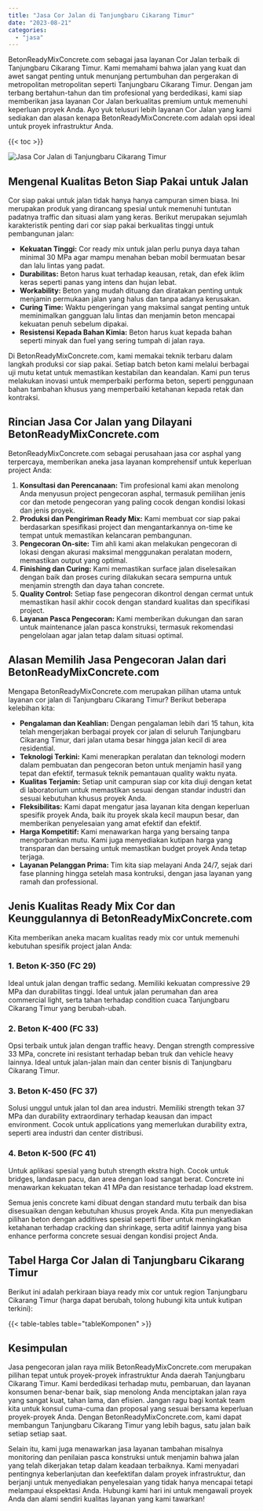 ```yaml
---
title: "Jasa Cor Jalan di Tanjungbaru Cikarang Timur"
date: "2023-08-21"
categories: 
  - "jasa"
---
```


BetonReadyMixConcrete.com sebagai jasa layanan Cor Jalan terbaik di Tanjungbaru Cikarang Timur. Kami memahami bahwa jalan yang kuat dan awet sangat penting untuk menunjang pertumbuhan dan pergerakan di metropolitan metropolitan seperti Tanjungbaru Cikarang Timur. Dengan jam terbang bertahun-tahun dan tim profesional yang berdedikasi, kami siap memberikan jasa layanan Cor Jalan berkualitas premium untuk memenuhi keperluan proyek Anda. Ayo yuk telusuri lebih layanan Cor Jalan yang kami sediakan dan alasan kenapa BetonReadyMixConcrete.com adalah opsi ideal untuk proyek infrastruktur Anda.

{{< toc >}}

![Jasa Cor Jalan di Tanjungbaru Cikarang Timur](https://betoncor8.github.io/cor/harga-beton-readymix-concrete%20(38).png)

## Mengenal Kualitas Beton Siap Pakai untuk Jalan

Cor siap pakai untuk jalan tidak hanya hanya campuran simen biasa. Ini merupakan produk yang dirancang spesial untuk memenuhi tuntutan padatnya traffic dan situasi alam yang keras. Berikut merupakan sejumlah karakteristik penting dari cor siap pakai berkualitas tinggi untuk pembangunan jalan:

- **Kekuatan Tinggi:** Cor ready mix untuk jalan perlu punya daya tahan minimal 30 MPa agar mampu menahan beban mobil bermuatan besar dan lalu lintas yang padat.
- **Durabilitas:** Beton harus kuat terhadap keausan, retak, dan efek iklim keras seperti panas yang intens dan hujan lebat.
- **Workability:** Beton yang mudah dituang dan diratakan penting untuk menjamin permukaan jalan yang halus dan tanpa adanya kerusakan.
- **Curing Time:** Waktu pengeringan yang maksimal sangat penting untuk meminimalkan gangguan lalu lintas dan menjamin beton mencapai kekuatan penuh sebelum dipakai.
- **Resistensi Kepada Bahan Kimia:** Beton harus kuat kepada bahan seperti minyak dan fuel yang sering tumpah di jalan raya.

Di BetonReadyMixConcrete.com, kami memakai teknik terbaru dalam langkah produksi cor siap pakai. Setiap batch beton kami melalui berbagai uji mutu ketat untuk memastikan kestabilan dan keandalan. Kami pun terus melakukan inovasi untuk memperbaiki performa beton, seperti penggunaan bahan tambahan khusus yang memperbaiki ketahanan kepada retak dan kontraksi.

## Rincian Jasa Cor Jalan yang Dilayani BetonReadyMixConcrete.com

BetonReadyMixConcrete.com sebagai perusahaan jasa cor asphal yang terpercaya, memberikan aneka jasa layanan komprehensif untuk keperluan project Anda:

1. **Konsultasi dan Perencanaan:** Tim profesional kami akan menolong Anda menyusun project pengecoran asphal, termasuk pemilihan jenis cor dan metode pengecoran yang paling cocok dengan kondisi lokasi dan jenis proyek.
2. **Produksi dan Pengiriman Ready Mix:** Kami membuat cor siap pakai berdasarkan spesifikasi project dan mengantarkannya on-time ke tempat untuk memastikan kelancaran pembangunan.
3. **Pengecoran On-site:** Tim ahli kami akan melakukan pengecoran di lokasi dengan akurasi maksimal menggunakan peralatan modern, memastikan output yang optimal.
4. **Finishing dan Curing:** Kami memastikan surface jalan diselesaikan dengan baik dan proses curing dilakukan secara sempurna untuk menjamin strength dan daya tahan concrete.
5. **Quality Control:** Setiap fase pengecoran dikontrol dengan cermat untuk memastikan hasil akhir cocok dengan standard kualitas dan specifikasi project.
6. **Layanan Pasca Pengecoran:** Kami memberikan dukungan dan saran untuk maintenance jalan pasca konstruksi, termasuk rekomendasi pengelolaan agar jalan tetap dalam situasi optimal.

## Alasan Memilih Jasa Pengecoran Jalan dari BetonReadyMixConcrete.com

Mengapa BetonReadyMixConcrete.com merupakan pilihan utama untuk layanan cor jalan di Tanjungbaru Cikarang Timur? Berikut beberapa kelebihan kita:

- **Pengalaman dan Keahlian:** Dengan pengalaman lebih dari 15 tahun, kita telah mengerjakan berbagai proyek cor jalan di seluruh Tanjungbaru Cikarang Timur, dari jalan utama besar hingga jalan kecil di area residential.
- **Teknologi Terkini:** Kami menerapkan peralatan dan teknologi modern dalam pembuatan dan pengecoran beton untuk menjamin hasil yang tepat dan efektif, termasuk teknik pemantauan quality waktu nyata.
- **Kualitas Terjamin:** Setiap unit campuran siap cor kita diuji dengan ketat di laboratorium untuk memastikan sesuai dengan standar industri dan sesuai kebutuhan khusus proyek Anda.
- **Fleksibilitas:** Kami dapat mengatur jasa layanan kita dengan keperluan spesifik proyek Anda, baik itu proyek skala kecil maupun besar, dan memberikan penyelesaian yang amat efektif dan efektif.
- **Harga Kompetitif:** Kami menawarkan harga yang bersaing tanpa mengorbankan mutu. Kami juga menyediakan kutipan harga yang transparan dan bersaing untuk memastikan budget proyek Anda tetap terjaga.
- **Layanan Pelanggan Prima:** Tim kita siap melayani Anda 24/7, sejak dari fase planning hingga setelah masa kontruksi, dengan jasa layanan yang ramah dan professional.

## Jenis Kualitas Ready Mix Cor dan Keunggulannya di BetonReadyMixConcrete.com

Kita memberikan aneka macam kualitas ready mix cor untuk memenuhi kebutuhan spesifik project jalan Anda:

### 1\. Beton K-350 (FC 29)

Ideal untuk jalan dengan traffic sedang. Memiliki kekuatan compressive 29 MPa dan durabilitas tinggi. Ideal untuk jalan perumahan dan area commercial light, serta tahan terhadap condition cuaca Tanjungbaru Cikarang Timur yang berubah-ubah.

### 2\. Beton K-400 (FC 33)

Opsi terbaik untuk jalan dengan traffic heavy. Dengan strength compressive 33 MPa, concrete ini resistant terhadap beban truk dan vehicle heavy lainnya. Ideal untuk jalan-jalan main dan center bisnis di Tanjungbaru Cikarang Timur.

### 3\. Beton K-450 (FC 37)

Solusi unggul untuk jalan tol dan area industri. Memiliki strength tekan 37 MPa dan durability extraordinary terhadap keausan dan impact environment. Cocok untuk applications yang memerlukan durability extra, seperti area industri dan center distribusi.

### 4\. Beton K-500 (FC 41)

Untuk aplikasi spesial yang butuh strength ekstra high. Cocok untuk bridges, landasan pacu, dan area dengan load sangat berat. Concrete ini menawarkan kekuatan tekan 41 MPa dan resistance terhadap load ekstrem.

Semua jenis concrete kami dibuat dengan standard mutu terbaik dan bisa disesuaikan dengan kebutuhan khusus proyek Anda. Kita pun menyediakan pilihan beton dengan additives spesial seperti fiber untuk meningkatkan ketahanan terhadap cracking dan shrinkage, serta aditif lainnya yang bisa enhance performa concrete sesuai dengan kondisi project Anda.

## Tabel Harga Cor Jalan di Tanjungbaru Cikarang Timur

Berikut ini adalah perkiraan biaya ready mix cor untuk region Tanjungbaru Cikarang Timur (harga dapat berubah, tolong hubungi kita untuk kutipan terkini):

{{< table-tables table="tableKomponen" >}}

## Kesimpulan

Jasa pengecoran jalan raya milik BetonReadyMixConcrete.com merupakan pilihan tepat untuk proyek-proyek infrastruktur Anda daerah Tanjungbaru Cikarang Timur. Kami berdedikasi terhadap mutu, pembaruan, dan layanan konsumen benar-benar baik, siap menolong Anda menciptakan jalan raya yang sangat kuat, tahan lama, dan efisien. Jangan ragu bagi kontak team kita untuk konsul cuma-cuma dan proposal yang sesuai bersama keperluan proyek-proyek Anda. Dengan BetonReadyMixConcrete.com, kami dapat membangun Tanjungbaru Cikarang Timur yang lebih bagus, satu jalan baik setiap setiap saat.

Selain itu, kami juga menawarkan jasa layanan tambahan misalnya monitoring dan penilaian pasca konstruksi untuk menjamin bahwa jalan yang telah dikerjakan tetap dalam keadaan terbaiknya. Kami menyadari pentingnya keberlanjutan dan keefektifan dalam proyek infrastruktur, dan berjanji untuk menyediakan penyelesaian yang tidak hanya mencapai tetapi melampaui ekspektasi Anda. Hubungi kami hari ini untuk mengawali proyek Anda dan alami sendiri kualitas layanan yang kami tawarkan!
